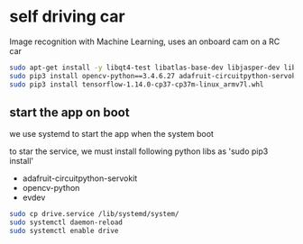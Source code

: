 # self driving car

Image recognition with Machine Learning, uses an onboard cam on a RC car 

```bash
sudo apt-get install -y libqt4-test libatlas-base-dev libjasper-dev libqtgui4 python3-pyqt5
sudo pip3 install opencv-python==3.4.6.27 adafruit-circuitpython-servokit evdev
sudo pip3 install tensorflow-1.14.0-cp37-cp37m-linux_armv7l.whl
```

## start the app on boot

we use systemd to start the app when the system boot

to star the service, we must install following python libs as 'sudo pip3 install'

- adafruit-circuitpython-servokit
- opencv-python
- evdev


```bash
sudo cp drive.service /lib/systemd/system/
sudo systemctl daemon-reload
sudo systemctl enable drive
```
